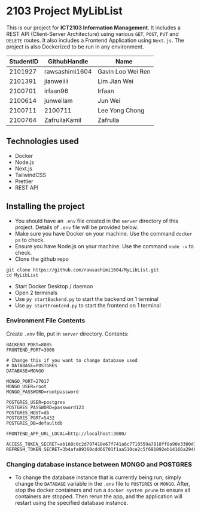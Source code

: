 # 2103 Project MyLibList

This is our project for **ICT2103 Information Management**. It includes a REST API (Client-Server Architecture) using various `GET`, `POST`, `PUT` and `DELETE` routes.  It also includes a Frontend Application using `Next.js`. The project is also Dockerized to be run in any environment.

| StudentID | GithubHandle   | Name              |
| --------- | -------------- | ----------------- |
| 2101927   | rawsashimi1604 | Gavin Loo Wei Ren |
| 2101391   | jianweiiii     | Lim Jian Wei      |
| 2100701   | irfaan96       | Irfaan            |
| 2100614   | junweilam      | Jun Wei           |
| 2100711   | 2100711        | Lee Yong Chong    |
| 2100764   | ZafrullaKamil  | Zafrulla          |

## Technologies used

- Docker
- Node.js
- Next.js
- TailwindCSS
- Prettier
- REST API

## Installing the project

- You should have an `.env` file created in the `server` directory of this project. Details of `.env` file will be provided below.
- Make sure you have Docker on your machine. Use the command `docker ps` to check.
- Ensure you have Node.js on your machine.  Use the command `node -v` to check.
- Clone the github repo

```
git clone https://github.com/rawsashimi1604/MyLibList.git
cd MyLibList
```

- Start Docker Desktop / daemon
- Open 2 terminals
- Use `py startBackend.py` to start the backend on 1 terminal
- Use `py startFrontend.py` to start the frontend on 1 terminal

### Environment File Contents

Create `.env` file, put in `server` directory. Contents:

```
BACKEND_PORT=8085
FRONTEND_PORT=3000

# Change this if you want to change database used
# DATABASE=POSTGRES
DATABASE=MONGO

MONGO_PORT=27017
MONGO_USER=root
MONGO_PASSWORD=rootpassword

POSTGRES_USER=postgres
POSTGRES_PASSWORD=password123
POSTGRES_HOST=db
POSTGRES_PORT=5432
POSTGRES_DB=defaultdb

FRONTEND_APP_URL_LOCAL=http://localhost:3000/

ACCESS_TOKEN_SECRET=ab160c0c2d797410e67f741a6c7710559a7818ff8a90e3300d723614b7dba322b5ce3e516df9e2065afd9f40439d637a09469e543e88326bc5e43af003611a10
REFRESH_TOKEN_SECRET=3b4afa89360cdd66701f1aa510ce2c5f691092eb14166a29483fc918e0cec2d2f85cf2f25144c9df87221a75d44013ee045639cf6385bf80170bb89c5ee20dfa
```

### Changing database instance between MONGO and POSTGRES
- To change the database instance that is currently being run, simply change the `DATABASE` variable in the `.env` file to `POSTGRES` or `MONGO`. After, stop the docker containers and run a `docker system prune` to ensure all containers are stopped. Then rerun the app, and the application will restart using the specified database instance.